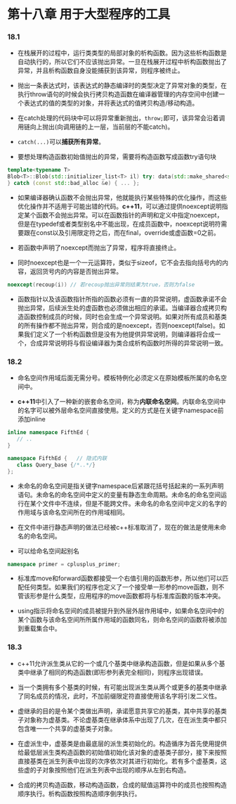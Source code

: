 # 第十八章 用于大型程序的工具

### 18.1

+ 在栈展开的过程中，运行类类型的局部对象的析构函数。因为这些析构函数是自动执行的，所以它们不应该抛出异常。一旦在栈展开过程中析构函数抛出了异常，并且析构函数自身没能捕获到该异常，则程序被终止。

+ 抛出一条表达式时，该表达式的静态编译时的类型决定了异常对象的类型，在执行throw语句的时候会执行拷贝构造函数在编译器管理的内存空间中创建一个表达式的值的类型的对象，并将表达式的值拷贝构造/移动构造。

+ 在catch处理的代码块中可以将异常重新抛出，`throw;`即可，该异常会沿着调用链向上抛出(向调用链的上一层，当前层的不能catch)。

+ `catch(...)`可以**捕获所有异常**。

+ 要想处理构造函数初始值抛出的异常，需要将构造函数写成函数try语句块
```c++
template<typename T>
Blob<T>::Blob(std::initializer_list<T> il) try: data(std::make_shared<std::vector<T>> (il)) {
} catch (const std::bad_alloc &e) { ... };
```

+ 如果编译器确认函数不会抛出异常，他就能执行某些特殊的优化操作，而这些优化操作并不适用于可能出错的代码。**c++11**，可以通过提供noexcept说明指定某个函数不会抛出异常。可以在函数指针的声明和定义中指定noexcept，但是在typedef或者类型别名中不能出现，在成员函数中，noexcept说明符需要跟在const以及引用限定符之后，而在final，override或虚函数=0之前。

+ 若函数中声明了noexcept而抛出了异常，程序将直接终止。

+ 同时noexcept也是一个一元运算符，类似于sizeof，它不会去指向括号内的内容，返回货号内的内容是否抛出异常。
```c++
noexcept(recoup(i)) // 若recoup抛出异常则结果为true，否则为false
```

+ 函数指针以及该函数指针所指的函数必须有一直的异常说明，虚函数承诺不会抛出异常，后续派生处的虚函数也必须做出相应的承诺。当编译器合成拷贝构造函数控制成员的时候，同时也会生成一个异常说明。如果对所有成员和基类的所有操作都不抛出异常，则合成的是noexcept，否则noexcept(false)。如果我们定义了一个析构函数但是没有为他提供异常说明，则编译器将合成一个，合成异常说明将与假设编译器为类合成析构函数时所得的异常说明一致。


### 18.2

+ 命名空间作用域后面无需分号。模板特例化必须定义在原始模板所属的命名空间中。

+ **c++11**中引入了一种新的嵌套命名空间，称为**内联命名空间**。内联命名空间中的名字可以被外层命名空间直接使用。定义的方式是在关键字namespace前添加inline
```c++
inline namespace FifthEd {
   // ..
}

namespace FifthEd {   // 隐式内联
   class Query_base {/*..*/}
};
```

+ 未命名的命名空间是指关键字namespace后紧跟花括号括起来的一系列声明语句。未命名的命名空间中定义的变量有静态生命周期。未命名的命名空间运行在某个文件中不连续，但是不能跨文件。未命名的命名空间中定义的名字的作用域与该命名空间所在的作用域相同。

+ 在文件中进行静态声明的做法已经被c++标准取消了，现在的做法是使用未命名的命名空间。

+ 可以给命名空间起别名
```c++
namespace primer = cplusplus_primer;
```

+ 标准库move和forward函数都接受一个右值引用的函数形参，所以他们可以匹配任何类型。如果我们的程序也定义了一个接受单一形参的move函数，则不管该形参是什么类型，应用程序的move函数都将与标准库函数的版本冲突。

+ using指示将命名空间的成员被提升到外层外层作用域中，如果命名空间中的某个函数与该命名空间所所属作用域的函数同名，则命名空间的函数将被添加到重载集合中。

### 18.3

+ c++11允许派生类从它的一个或几个基类中继承构造函数，但是如果从多个基类中继承了相同的构造函数(即形参列表完全相同)，则程序出现错误。

+ 当一个类拥有多个基类的时候，有可能出现派生类从两个或更多的基类中继承了同名成员的情况，此时，不加前缀限定符直接使用该名字将引发二义性。

+ 虚继承的目的是令某个类做出声明，承诺愿意共享它的基类，其中共享的基类子对象称为虚基类。不论虚基类在继承体系中出现了几次，在在派生类中都只包含唯一一个共享的虚基类子对象。

+ 在虚派生中，虚基类是由最底层的派生类初始化的。构造循序为首先使用提供给最低层派生类构造函数的初始值初始化该对象的虚基类子部分，接下来按照直接基类在派生列表中出现的次序依次对其进行初始化。若有多个虚基类，这些虚的子对象按照他们在派生列表中出现的顺序从左到右构造。

+ 合成的拷贝构造函数，移动构造函数，合成的赋值运算符中的成员也按照构造顺序执行。析构函数按照构造顺序倒序执行。
